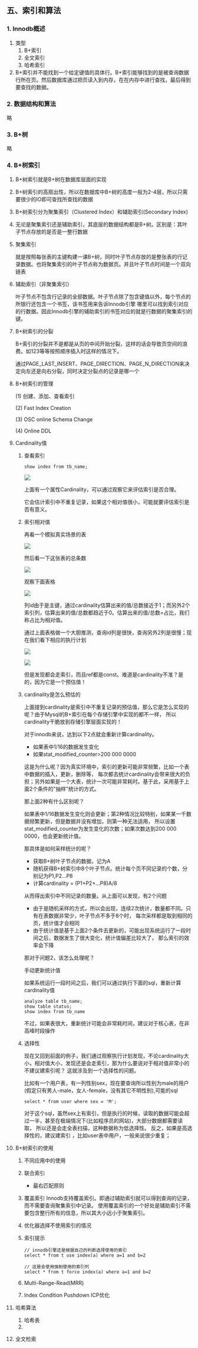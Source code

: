 ## 五、索引和算法
### 1. Innodb概述
1. 类型
   1. B+索引
   2. 全文索引
   3. 哈希索引
2. B+索引并不能找到一个给定键值的具体行。B+索引能够找到的是被查询数据行所在页。然后数据库通过把页读入到内存，在在内存中进行查找，最后得到要查找的数据。
### 2. 数据结构和算法
略
### 3. B+树
略
### 4. B+树索引
1. B+树索引就是B+树在数据库层面的实现
2. B+树索引的高扇出性，所以在数据库中B+树的高度一般为2-4层，所以只需要很少的IO即可查找所查找的数据
3. B+树索引分为聚集索引（Clustered Index）和辅助索引(Secondary Index)
4. 无论是聚集索引还是辅助索引，其底层的数据结构都是B+树。区别是：其叶子节点存放的是否是一整行数据
5. 聚集索引

   就是按照每张表的主键构建一课B+树，同时叶子节点存放的是整张表的行记录数据。也将聚集索引的叶子节点称为数据页。并且叶子节点时间是一个双向链表
6. 辅助索引（非聚集索引）

   叶子节点不包含行记录的全部数据。叶子节点除了包含键值以外，每个节点的所银行还包含一个书签，该书签用来告诉Innodb引擎
   哪里可以找到索引对应的行数据。因此Innodb引擎的辅助索引的书签对应的就是行数据的聚集索引的键。
7. B+树索引的分裂

   B+索引的分裂并不是都是从页的中间开始分裂，这样的话会导致页空间的浪费。如123等等按照顺序插入时这样的情况下。

   通过PAGE_LAST_INSERT、PAGE_DIRECTION、PAGE_N_DIRECTION来决定向左还是向右分裂，同时决定分裂点的记录是哪一个


8. B+树索引的管理

   (1) 创建、添加、查看索引

   (2) Fast Index Creation

   (3) OSC online Schema Change

   (4) Online DDL
9. Cardinality值

   1. 查看索引
      ```
      show index from tb_name;
      ```

      ![](./asserts/001.png)

      上面有一个属性Cardinality，可以通过观察它来评估索引是否合理。

      它会估计索引中不重复记录，如果这个相对值很小，可能就要评估索引是否有意义。
   2. 索引相对值

      再看一个模拟真实场景的表

      ![](./asserts/002.png)

      然后看一下这张表的总条数

      ![](./asserts/003.png)

      观察下面表格

      ![](./asserts/004.png)

      列id由于是主键，通过cardinality估算出来的值/总数接近于1；而另外2个索引列，估算出来的值/总数都趋近于0。估算出来的值/总数=占比，我们称占比为相对值。

      通过上面表格做一个大胆推测，查询id列是很快，查询另外2列是很慢；现在我们看下相应的执行计划

      ![](./asserts/005.png)

      ![](./asserts/006.png)

      但是发现都会走索引，而且ref都是const。难道是cardinality不准？是的，因为它是一个预估值！

   3. cardinality是怎么预估的

      上面提到cardinality是索引中不重复记录的预估值，那么它是怎么实现的呢？由于Mysql的B+索引在每个存储引擎中实现的都不一样，
      所以cardinality干脆放到存储引擎层面实现的！

      对于innodb来说，达到以下2点就会重新计算cardinality。

      - 如果表中1/16的数据发生变化
      - 如果stat_modified_counter>200 000 0000

      这是为什么呢？因为真实环境中，索引的更新可能非常频繁，比如一个表中数据的插入，更新，删除等，
      每次都去统计cardinality会带来很大的负担；另外如果是一个大表，统计一次可能非常耗时。基于此，采用基于上面2个条件的"抽样"统计的方式。

      那上面2种有什么区别呢？

      如果表中1/16数据发生变化则会更新；第2种情况比较特别，如果某一千数据频繁更新，但是数据并没有增加，则第一种无法适用，
      所以设置stat_modified_counter为发生变化的次数；如果次数达到200 000 0000，也会更新统计值。

      那具体是如何采样统计的呢？

      - 获取B+树叶子节点的数据，记为A
      - 随机获得B+树索引中8个叶子节点。统计每个页不同记录的个数，分别记为P1,P2...P8
      - 计算cardinality = (P1+P2+...P8)A/8

      从而得出索引中不同记录的数量。从上面可以发现，有2个问题

      - 由于是随机采样的方式，所以会出现，连续2次统计，数量都不同。只有在表数据非常少，叶子节点不多于8个时，
        每次采样都是取到相同的页，统计值才会相同
      - 由于统计值是基于上面2个条件去更新的，可能出现系统运行了一段时间之后，数据发生了很大变化，统计值偏差比较大了，
        那么索引的效率会下降

      那对于问题2，该怎么处理呢？

      手动更新统计值

      如果系统运行一段时间之后，我们可以通过执行下面的sql，重新计算cardinality值

      ```
      analyze table tb_name;
      show table status;
      show index from tb_name
      ```

      不过，如果表很大，重新统计可能会非常耗时间，建议对于核心表，在非高峰时段操作

   4. 选择性

      现在又回到前面的例子，我们通过观察执行计划发现，不论cardinality大小，相对值大小，发现还是会走索引，那为什么要说对于相对值非常小的不建议建索引呢？
      这就涉及到一个选择性的问题。

      比如有一个用户表，有一列性别sex，现在要查询所以性别为male的用户(假定只有男人-male，女人-female，没有其它不明性别),可能的sql

      ```
      select * from user where sex = 'M';
      ```

      对于这个sql，虽然sex上有索引，但是执行的时候，读取的数据可能会超过一半，甚至在极端情况下(比如程序员的网站)，大部分数据都需要读取，
      所以还是会走全表扫描，这种数据称为低选择性。
      反之，如果是高选择性的，建议建索引 ，比如user表中用户，一般来说很少重复；
10. B+树索引的使用
    1. 不同应用中的使用
    2. 联合索引
       - 最右匹配原则
    3. 覆盖索引
       Innodb支持覆盖索引。即通过辅助索引就可以得到查询的记录，而不需要查询聚集索引中记录。
       使用覆盖索引的一个好处是辅助索引不需要包含整行所有的信息，所以其大小远小于聚集索引。

    4. 优化器选择不使用索引的情况

    5. 索引提示
       ```
       // innodb引擎还是根据自己的判断选择使用的索引
       select * from t use index(a) where a=1 and b=2
       
       // 这是会使用强制使用的索引列
       select * from t force index(a) where a=1 and b=2
       ```

    6. Multi-Range-Read(MRR)

    7. Index Condition Pushdown ICP优化
11. 哈希算法
    1. 哈希表
    2. 
12. 全文检索
























